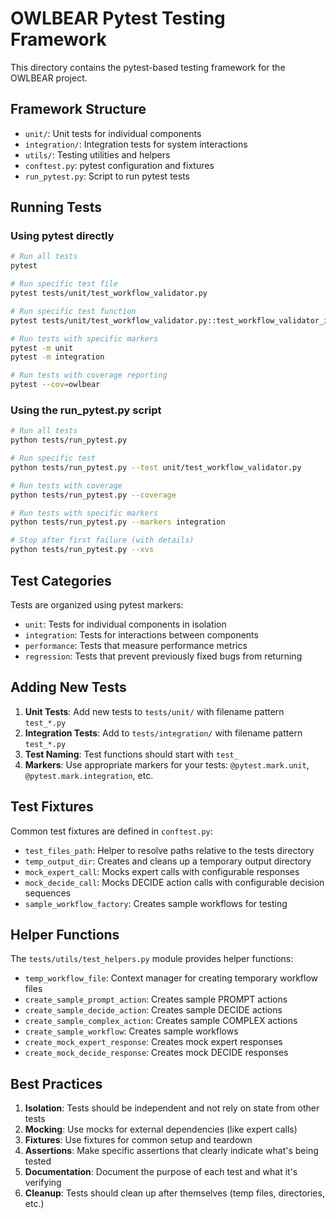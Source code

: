 # OWLBEAR Pytest Testing Framework

This directory contains the pytest-based testing framework for the OWLBEAR project.

## Framework Structure

- `unit/`: Unit tests for individual components
- `integration/`: Integration tests for system interactions
- `utils/`: Testing utilities and helpers
- `conftest.py`: pytest configuration and fixtures
- `run_pytest.py`: Script to run pytest tests

## Running Tests

### Using pytest directly

```bash
# Run all tests
pytest

# Run specific test file
pytest tests/unit/test_workflow_validator.py

# Run specific test function
pytest tests/unit/test_workflow_validator.py::test_workflow_validator_initializes

# Run tests with specific markers
pytest -m unit
pytest -m integration

# Run tests with coverage reporting
pytest --cov=owlbear
```

### Using the run_pytest.py script

```bash
# Run all tests
python tests/run_pytest.py

# Run specific test
python tests/run_pytest.py --test unit/test_workflow_validator.py

# Run tests with coverage
python tests/run_pytest.py --coverage

# Run tests with specific markers
python tests/run_pytest.py --markers integration

# Stop after first failure (with details)
python tests/run_pytest.py --xvs
```

## Test Categories

Tests are organized using pytest markers:

- `unit`: Tests for individual components in isolation
- `integration`: Tests for interactions between components
- `performance`: Tests that measure performance metrics
- `regression`: Tests that prevent previously fixed bugs from returning

## Adding New Tests

1. **Unit Tests**: Add new tests to `tests/unit/` with filename pattern `test_*.py`
2. **Integration Tests**: Add to `tests/integration/` with filename pattern `test_*.py`
3. **Test Naming**: Test functions should start with `test_`
4. **Markers**: Use appropriate markers for your tests: `@pytest.mark.unit`, `@pytest.mark.integration`, etc.

## Test Fixtures

Common test fixtures are defined in `conftest.py`:

- `test_files_path`: Helper to resolve paths relative to the tests directory
- `temp_output_dir`: Creates and cleans up a temporary output directory
- `mock_expert_call`: Mocks expert calls with configurable responses
- `mock_decide_call`: Mocks DECIDE action calls with configurable decision sequences
- `sample_workflow_factory`: Creates sample workflows for testing

## Helper Functions

The `tests/utils/test_helpers.py` module provides helper functions:

- `temp_workflow_file`: Context manager for creating temporary workflow files
- `create_sample_prompt_action`: Creates sample PROMPT actions
- `create_sample_decide_action`: Creates sample DECIDE actions
- `create_sample_complex_action`: Creates sample COMPLEX actions
- `create_sample_workflow`: Creates sample workflows
- `create_mock_expert_response`: Creates mock expert responses
- `create_mock_decide_response`: Creates mock DECIDE responses

## Best Practices

1. **Isolation**: Tests should be independent and not rely on state from other tests
2. **Mocking**: Use mocks for external dependencies (like expert calls)
3. **Fixtures**: Use fixtures for common setup and teardown
4. **Assertions**: Make specific assertions that clearly indicate what's being tested
5. **Documentation**: Document the purpose of each test and what it's verifying
6. **Cleanup**: Tests should clean up after themselves (temp files, directories, etc.)
